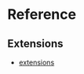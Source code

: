 # Reference

## Extensions
- [extensions](https://github.com/hoofacProgram/Reference/blob/main/vscode/extensions.json)